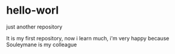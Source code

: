 # hello-worl
just another repository

It is my first repository, now i learn much, 
i'm very happy because Souleymane is my colleague
